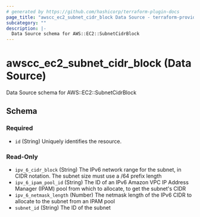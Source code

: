 ```yaml
---
# generated by https://github.com/hashicorp/terraform-plugin-docs
page_title: "awscc_ec2_subnet_cidr_block Data Source - terraform-provider-awscc"
subcategory: ""
description: |-
  Data Source schema for AWS::EC2::SubnetCidrBlock
---
```


# awscc_ec2_subnet_cidr_block (Data Source)

Data Source schema for AWS::EC2::SubnetCidrBlock



<!-- schema generated by tfplugindocs -->
## Schema

### Required

- `id` (String) Uniquely identifies the resource.

### Read-Only

- `ipv_6_cidr_block` (String) The IPv6 network range for the subnet, in CIDR notation. The subnet size must use a /64 prefix length
- `ipv_6_ipam_pool_id` (String) The ID of an IPv6 Amazon VPC IP Address Manager (IPAM) pool from which to allocate, to get the subnet's CIDR
- `ipv_6_netmask_length` (Number) The netmask length of the IPv6 CIDR to allocate to the subnet from an IPAM pool
- `subnet_id` (String) The ID of the subnet

